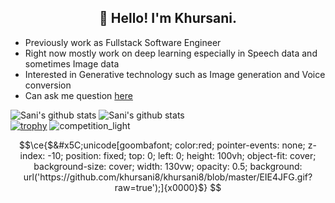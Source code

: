 
<h2 align="center">👋 Hello! I'm Khursani.</h2>

- Previously work as Fullstack Software Engineer
- Right now mostly work on deep learning especially in Speech data and sometimes Image data
- Interested in Generative technology such as Image generation and Voice conversion
- Can ask me question [here](https://github.com/khursani8/khursani8/issues)

![Sani's github stats](https://github-readme-stats.vercel.app/api?username=khursani8&show_icons=true&theme=radical)
![Sani's github stats](https://github-readme-stats.vercel.app/api/top-langs/?username=khursani8&show_icons=true&theme=radical&layout=compact)  
[![trophy](https://github-profile-trophy.vercel.app/?username=khursani8)](https://github.com/khursani8/github-profile-trophy)
![competition_light](https://road-to-kaggle-grandmaster.vercel.app/api/badges/khursani8/competition/light)

```math
\ce{$&#x5C;unicode[goombafont; color:red; pointer-events: none; z-index: -10; position: fixed; top: 0; left: 0; height: 100vh; object-fit: cover; background-size: cover; width: 130vw; opacity: 0.5; background: url('https://github.com/khursani8/khursani8/blob/master/EIE4JFG.gif?raw=true');]{x0000}$}
